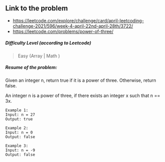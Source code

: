 ## Link to the problem
 
 - https://leetcode.com/explore/challenge/card/april-leetcoding-challenge-2021/596/week-4-april-22nd-april-28th/3722/
 - https://leetcode.com/problems/power-of-three/ 
 
##### Difficulty Level (according to Leetcode)
 
 > Easy (Array | Math )
 
##### Resume of the problem:

Given an integer n, return true if it is a power of three. Otherwise, return false.

An integer n is a power of three, if there exists an integer x such that n == 3x.

```
Example 1:
Input: n = 27
Output: true

Example 2:
Input: n = 0
Output: false

Example 3:
Input: n = -9
Output: false
```
 
  